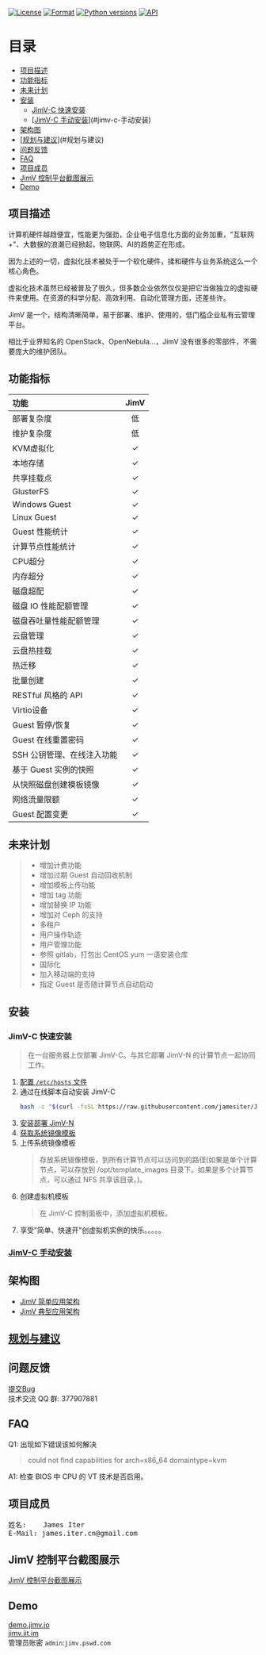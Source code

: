 [![License](https://img.shields.io/badge/License-GPL3-blue.svg)](http://www.gnu.org/licenses/gpl-3.0.html)
[![Format](https://img.shields.io/badge/Format-JSON-blue.svg)](http://www.json.org/json-zh.html)
[![Python versions](https://img.shields.io/badge/Python-2.7.10-blue.svg)](https://www.python.org)
[![API](https://img.shields.io/badge/API-RESTful-blue.svg)](http://www.ics.uci.edu/~fielding/pubs/dissertation/rest_arch_style.htm)


[TOC]: # "目录"

# 目录
- [项目描述](#项目描述)
- [功能指标](#功能指标)
- [未来计划](#未来计划)
- [安装](#安装)
    - [JimV-C 快速安装](#jimv-c-快速安装)
    - [[JimV-C 手动安装](docs/install.md)](#jimv-c-手动安装)
- [架构图](#架构图)
- [[规划与建议](docs/suggest.md)](#规划与建议)
- [问题反馈](#问题反馈)
- [FAQ](#faq)
- [项目成员](#项目成员)
- [JimV 控制平台截图展示](#jimv-控制平台截图展示)
- [Demo](#demo)


## 项目描述

计算机硬件越趋便宜，性能更为强劲，企业电子信息化方面的业务加重，"互联网+"、大数据的浪潮已经掀起，物联网、AI的趋势正在形成。

因为上述的一切，虚拟化技术被处于一个软化硬件，揉和硬件与业务系统这么一个核心角色。

虚拟化技术虽然已经被普及了很久，但多数企业依然仅仅是把它当做独立的虚拟硬件来使用。在资源的科学分配、高效利用、自动化管理方面，还差些许。

JimV 是一个，结构清晰简单，易于部署、维护、使用的，低门槛企业私有云管理平台。

相比于业界知名的 OpenStack、OpenNebula...，JimV 没有很多的零部件，不需要庞大的维护团队。


## 功能指标

|功能|JimV|
|:-|:-:|
|部署复杂度|低|
|维护复杂度|低|
|KVM虚拟化|✓|
|本地存储|✓|
|共享挂载点|✓|
|GlusterFS|✓|
|Windows Guest|✓|
|Linux Guest|✓|
|Guest 性能统计|✓|
|计算节点性能统计|✓|
|CPU超分|✓|
|内存超分|✓|
|磁盘超配|✓|
|磁盘 IO 性能配额管理|✓|
|磁盘吞吐量性能配额管理|✓|
|云盘管理|✓|
|云盘热挂载|✓|
|热迁移|✓|
|批量创建|✓|
|RESTful 风格的 API|✓|
|Virtio设备|✓|
|Guest 暂停/恢复|✓|
|Guest 在线重置密码|✓|
|SSH 公钥管理、在线注入功能|✓|
|基于 Guest 实例的快照|✓|
|从快照磁盘创建模板镜像|✓|
|网络流量限额|✓|
|Guest 配置变更|✓|


## 未来计划

>* 增加计费功能
>* 增加过期 Guest 自动回收机制
>* 增加模板上传功能
>* 增加 tag 功能
>* 增加替换 IP 功能
>* 增加对 Ceph 的支持
>* 多租户
>* 用户操作轨迹
>* 用户管理功能
>* 参照 gitlab，打包出 CentOS yum 一语安装仓库
>* 国际化
>* 加入移动端的支持
>* 指定 Guest 是否随计算节点自动启动


## 安装

### JimV-C 快速安装
> 在一台服务器上仅部署 JimV-C。与其它部署 JimV-N 的计算节点一起协同工作。

1. [配置 `/etc/hosts` 文件](docs/install.md#配置-etchosts-文件)
2. 通过在线脚本自动安装 JimV-C
    ``` bash
    bash -c "$(curl -fsSL https://raw.githubusercontent.com/jamesiter/JimV-C/master/INSTALL.sh)"
    ```
3. [安装部署 JimV-N](https://github.com/jamesiter/JimV-N#%E5%AE%89%E8%A3%85)
4. [获取系统镜像模板](http://template.iit.im)
5. 上传系统镜像模板
   > 存放系统镜像模板，到所有计算节点可以访问到的路径(如果是单个计算节点，可以存放到 /opt/template_images 目录下。如果是多个计算节点，可以通过 NFS 共享该目录。)。
6. 创建虚拟机模板
   > 在 JimV-C 控制面板中，添加虚拟机模板。
7. 享受"简单、快速开"创虚拟机实例的快乐。。。。。

### [JimV-C 手动安装](docs/install.md)


## 架构图
* [JimV 简单应用架构](./topology/JimVSimpleArchitecture.png)
* [JimV 典型应用架构](./topology/JimVRecommendArchitecture.png)


## [规划与建议](docs/suggest.md)


## 问题反馈

[提交Bug](https://github.com/jamesiter/JimV-C/issues) <br> 技术交流 QQ 群:
377907881


## FAQ
Q1: 出现如下错误该如何解决
> could not find capabilities for arch=x86_64 domaintype=kvm

A1: 检查 BIOS 中 CPU 的 VT 技术是否启用。


## 项目成员

<pre>
姓名:    James Iter
E-Mail: james.iter.cn@gmail.com
</pre>


## JimV 控制平台截图展示

[JimV 控制平台截图展示](docs/screenshot.md)


## Demo

[demo.jimv.io](https://demo.jimv.io) <br>
[jimv.iit.im](https://jimv.iit.im) <br>
管理员账密 `admin`:`jimv.pswd.com`

